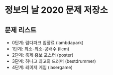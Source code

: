 # 정보의 날 2020 문제 저장소

## 문제 리스트

- 0단계: 람다파크 입장료 (lambdapark)
- 1단계: 최소-최소-공배수 (llcm)
- 2단계: 축제 홍보 포스터 (poster)
- 3단계: 하나고 최고의 드러머 (bestdrummer)
- 4단계: 레이저 게임 (lasergame)